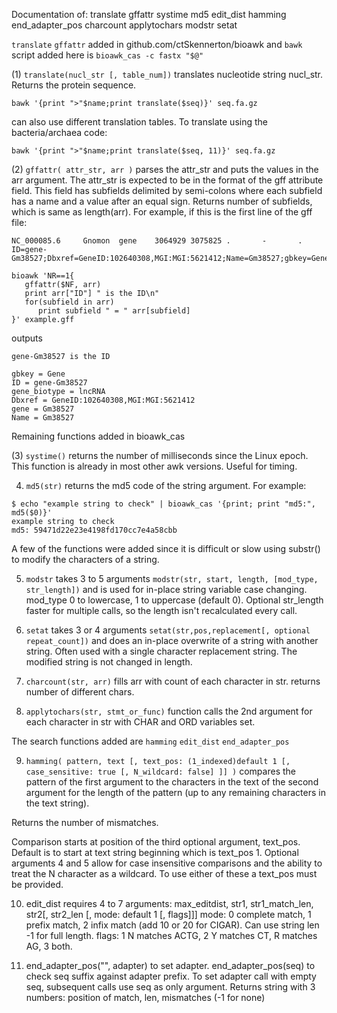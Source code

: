 Documentation of: translate gffattr systime md5 edit_dist hamming end_adapter_pos charcount applytochars modstr setat

``translate`` ``gffattr``  added in github.com/ctSkennerton/bioawk and ``bawk`` script added here is ``bioawk_cas -c fastx "$@"``

(1) ``translate(nucl_str [, table_num])`` translates nucleotide string nucl_str. Returns the protein sequence.

    bawk '{print ">"$name;print translate($seq)}' seq.fa.gz

can also use different translation tables. To translate using the bacteria/archaea code:

    bawk '{print ">"$name;print translate($seq, 11)}' seq.fa.gz

(2) ``gffattr( attr_str, arr )`` parses the attr_str and puts the values in the arr argument. The attr_str is expected to be in the format of the gff attribute field.
This field has subfields delimited by semi-colons where each subfield has a name and a value after an equal sign.  Returns number of subfields, which is same as length(arr).  For example, if this is the first line of the gff file:

```
NC_000085.6     Gnomon  gene    3064929 3075825 .       -       .       ID=gene-Gm38527;Dbxref=GeneID:102640308,MGI:MGI:5621412;Name=Gm38527;gbkey=Gene;gene=Gm38527;gene_biotype=lncRNA
```
```
bioawk 'NR==1{
   gffattr($NF, arr)
   print arr["ID"] " is the ID\n"
   for(subfield in arr)
      print subfield " = " arr[subfield]
}' example.gff
```
outputs
```
gene-Gm38527 is the ID

gbkey = Gene
ID = gene-Gm38527
gene_biotype = lncRNA
Dbxref = GeneID:102640308,MGI:MGI:5621412
gene = Gm38527
Name = Gm38527

```

Remaining functions added in bioawk_cas

(3) ``systime()`` returns the number of milliseconds since the Linux epoch. This function is already in most other awk versions. Useful for timing.

4. ``md5(str)`` returns the md5 code of the string argument. For example:
```
$ echo "example string to check" | bioawk_cas '{print; print "md5:", md5($0)}'
example string to check
md5: 59471d22e23e4198fd170cc7e4a58cbb
```
A few of the functions were added since it is difficult or slow using substr() to modify the characters of a string.

5. ``modstr`` takes 3 to 5 arguments ``modstr(str, start, length, [mod_type, str_length])`` and is used for in-place string variable case changing. mod_type 0 to lowercase, 1 to uppercase (default 0). Optional str_length faster for multiple calls, so the length isn't recalculated every call.

6. ``setat`` takes 3 or 4 arguments ``setat(str,pos,replacement[, optional repeat_count])`` and does an in-place overwrite of a string with another string. Often used with a single character replacement string. The modified string is not changed in length.

7. ``charcount(str, arr)`` fills arr with count of each character in str. returns number of different chars.

8. ``applytochars(str, stmt_or_func)`` function calls the 2nd argument for each character in str with CHAR and ORD variables set.


The search functions added are ``hamming`` ``edit_dist`` ``end_adapter_pos``

9. ``hamming( pattern, text [, text_pos: (1_indexed)default 1 [, case_sensitive: true [, N_wildcard: false] ]] )`` compares the pattern of the first argument to the characters in the text of the second argument for the length of the pattern (up to any remaining characters in the text string).

Returns the number of mismatches.

Comparison starts at position of the third optional argument, text_pos.  Default is to start at text string beginning which is text_pos 1.
Optional arguments 4 and 5 allow for case insensitive comparisons and the ability to treat the N character as a wildcard. To use either of these a text_pos must be provided.

10. edit_dist requires 4 to 7 arguments: max_editdist, str1, str1_match_len, str2[, str2_len [, mode: default 1 [, flags]]]
                  mode: 0 complete match, 1 prefix match, 2 infix match (add 10 or 20 for CIGAR). Can use string len -1 for full length.
                  flags: 1 N matches ACTG, 2 Y matches CT, R matches AG, 3 both.


11.  end_adapter_pos("", adapter) to set adapter. end_adapter_pos(seq) to check seq suffix against adapter prefix.
                  To set adapter call with empty seq, subsequent calls use seq as only argument.
                  Returns string with 3 numbers: position of match, len, mismatches (-1 for none)
